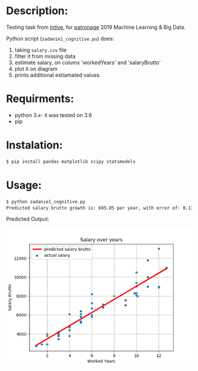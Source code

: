 # Description:
Testing task from [Intive](https://www.intive.com/), for [patronage](https://www.intive.com/en/insights/csr/the-patronage-program) 2019 Machine Learning & Big Data.
    
Python script (`zadanie1_cognitive.pu`) does:
1. taking `salary.csv` file
2. filter it from missing data
3. estimate salary, on colums 'workedYears' and 'salaryBrutto'
4. plot it on diagram
5. prints additional estiamated values. 

# Requirments:
* python 3.x- it was tested on 3.6
* pip

# Instalation:
```bash
$ pip install pandas matplotlib scipy statsmodels
```
# Usage:
```bash
$ python zadanie1_cognitive.py 
Predicted salary brutto growth is: 695.85 per year, with error of: 0.13%
```

Predicted Output:

![diagram](diagram.png)





